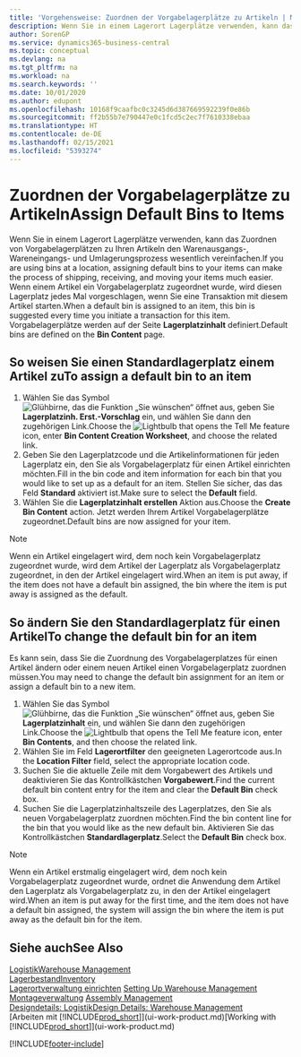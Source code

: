 ```yaml
---
title: 'Vorgehensweise: Zuordnen der Vorgabelagerplätze zu Artikeln | Microsoft Docs'
description: Wenn Sie in einem Lagerort Lagerplätze verwenden, kann das Zuordnen von Vorgabelagerplätzen zu Ihren Artikeln den Warenausgangs-, Wareneingangs- und Umlagerungsprozess wesentlich vereinfachen. Wenn einem Artikel ein Vorgabelagerplatz zugeordnet wurde, wird diesen Lagerplatz jedes Mal vorgeschlagen, wenn Sie eine Transaktion mit diesem Artikel starten.
author: SorenGP
ms.service: dynamics365-business-central
ms.topic: conceptual
ms.devlang: na
ms.tgt_pltfrm: na
ms.workload: na
ms.search.keywords: ''
ms.date: 10/01/2020
ms.author: edupont
ms.openlocfilehash: 10168f9caafbc0c3245d6d387669592239f0e86b
ms.sourcegitcommit: ff2b55b7e790447e0c1fcd5c2ec7f7610338ebaa
ms.translationtype: HT
ms.contentlocale: de-DE
ms.lasthandoff: 02/15/2021
ms.locfileid: "5393274"
---
```

# <a name="assign-default-bins-to-items"></a><span data-ttu-id="2c9dd-104">Zuordnen der Vorgabelagerplätze zu Artikeln</span><span class="sxs-lookup"><span data-stu-id="2c9dd-104">Assign Default Bins to Items</span></span>
<span data-ttu-id="2c9dd-105">Wenn Sie in einem Lagerort Lagerplätze verwenden, kann das Zuordnen von Vorgabelagerplätzen zu Ihren Artikeln den Warenausgangs-, Wareneingangs- und Umlagerungsprozess wesentlich vereinfachen.</span><span class="sxs-lookup"><span data-stu-id="2c9dd-105">If you are using bins at a location, assigning default bins to your items can make the process of shipping, receiving, and moving your items much easier.</span></span> <span data-ttu-id="2c9dd-106">Wenn einem Artikel ein Vorgabelagerplatz zugeordnet wurde, wird diesen Lagerplatz jedes Mal vorgeschlagen, wenn Sie eine Transaktion mit diesem Artikel starten.</span><span class="sxs-lookup"><span data-stu-id="2c9dd-106">When a default bin is assigned to an item, this bin is suggested every time you initiate a transaction for this item.</span></span> <span data-ttu-id="2c9dd-107">Vorgabelagerplätze werden auf der Seite **Lagerplatzinhalt** definiert.</span><span class="sxs-lookup"><span data-stu-id="2c9dd-107">Default bins are defined on the **Bin Content** page.</span></span>  

## <a name="to-assign-a-default-bin-to-an-item"></a><span data-ttu-id="2c9dd-108">So weisen Sie einen Standardlagerplatz einem Artikel zu</span><span class="sxs-lookup"><span data-stu-id="2c9dd-108">To assign a default bin to an item</span></span>
1.  <span data-ttu-id="2c9dd-109">Wählen Sie das Symbol ![Glühbirne, das die Funktion „Sie wünschen“ öffnet](media/ui-search/search_small.png "Was möchten Sie tun?") aus, geben Sie **Lagerplatzinh. Erst.-Vorschlag** ein, und wählen Sie dann den zugehörigen Link.</span><span class="sxs-lookup"><span data-stu-id="2c9dd-109">Choose the ![Lightbulb that opens the Tell Me feature](media/ui-search/search_small.png "Tell me what you want to do") icon, enter **Bin Content Creation Worksheet**, and choose the related link.</span></span>  
2.  <span data-ttu-id="2c9dd-110">Geben Sie den Lagerplatzcode und die Artikelinformationen für jeden Lagerplatz ein, den Sie als Vorgabelagerplatz für einen Artikel einrichten möchten.</span><span class="sxs-lookup"><span data-stu-id="2c9dd-110">Fill in the bin code and item information for each bin that you would like to set up as a default for an item.</span></span> <span data-ttu-id="2c9dd-111">Stellen Sie sicher, das das Feld **Standard** aktiviert ist.</span><span class="sxs-lookup"><span data-stu-id="2c9dd-111">Make sure to select the **Default** field.</span></span>  
3.  <span data-ttu-id="2c9dd-112">Wählen Sie die **Lagerplatzinhalt erstellen** Aktion aus.</span><span class="sxs-lookup"><span data-stu-id="2c9dd-112">Choose the **Create Bin Content** action.</span></span> <span data-ttu-id="2c9dd-113">Jetzt werden Ihrem Artikel Vorgabelagerplätze zugeordnet.</span><span class="sxs-lookup"><span data-stu-id="2c9dd-113">Default bins are now assigned for your item.</span></span>  

> [!NOTE]  
>  <span data-ttu-id="2c9dd-114">Wenn ein Artikel eingelagert wird, dem noch kein Vorgabelagerplatz zugeordnet wurde, wird dem Artikel der Lagerplatz als Vorgabelagerplatz zugeordnet, in den der Artikel eingelagert wird.</span><span class="sxs-lookup"><span data-stu-id="2c9dd-114">When an item is put away, if the item does not have a default bin assigned, the bin where the item is put away is assigned as the default.</span></span>  

## <a name="to-change-the-default-bin-for-an-item"></a><span data-ttu-id="2c9dd-115">So ändern Sie den Standardlagerplatz für einen Artikel</span><span class="sxs-lookup"><span data-stu-id="2c9dd-115">To change the default bin for an item</span></span>  
<span data-ttu-id="2c9dd-116">Es kann sein, dass Sie die Zuordnung des Vorgabelagerplatzes für einen Artikel ändern oder einem neuen Artikel einen Vorgabelagerplatz zuordnen müssen.</span><span class="sxs-lookup"><span data-stu-id="2c9dd-116">You may need to change the default bin assignment for an item or assign a default bin to a new item.</span></span>    
1.  <span data-ttu-id="2c9dd-117">Wählen Sie das Symbol ![Glühbirne, das die Funktion „Sie wünschen“ öffnet](media/ui-search/search_small.png "Was möchten Sie tun?") aus, geben Sie **Lagerplatzinhalt** ein, und wählen Sie dann den zugehörigen Link.</span><span class="sxs-lookup"><span data-stu-id="2c9dd-117">Choose the ![Lightbulb that opens the Tell Me feature](media/ui-search/search_small.png "Tell me what you want to do") icon, enter **Bin Contents**, and then choose the related link.</span></span>  
2.  <span data-ttu-id="2c9dd-118">Wählen Sie im Feld **Lagerortfilter** den geeigneten Lagerortcode aus.</span><span class="sxs-lookup"><span data-stu-id="2c9dd-118">In the **Location Filter** field, select the appropriate location code.</span></span>  
3.  <span data-ttu-id="2c9dd-119">Suchen Sie die aktuelle Zeile mit dem Vorgabewert des Artikels und deaktivieren Sie das Kontrollkästchen **Vorgabewert**.</span><span class="sxs-lookup"><span data-stu-id="2c9dd-119">Find the current default bin content entry for the item and clear the **Default Bin** check box.</span></span>  
4.  <span data-ttu-id="2c9dd-120">Suchen Sie die Lagerplatzinhaltszeile des Lagerplatzes, den Sie als neuen Vorgabelagerplatz zuordnen möchten.</span><span class="sxs-lookup"><span data-stu-id="2c9dd-120">Find the bin content line for the bin that you would like as the new default bin.</span></span> <span data-ttu-id="2c9dd-121">Aktivieren Sie das Kontrollkästchen **Standardlagerplatz**.</span><span class="sxs-lookup"><span data-stu-id="2c9dd-121">Select the **Default Bin** check box.</span></span>  

> [!NOTE]  
>  <span data-ttu-id="2c9dd-122">Wenn ein Artikel erstmalig eingelagert wird, dem noch kein Vorgabelagerplatz zugeordnet wurde, ordnet die Anwendung dem Artikel den Lagerplatz als Vorgabelagerplatz zu, in den der Artikel eingelagert wird.</span><span class="sxs-lookup"><span data-stu-id="2c9dd-122">When an item is put away for the first time, and the item does not have a default bin assigned, the system will assign the bin where the item is put away as the default bin for the item.</span></span>  

## <a name="see-also"></a><span data-ttu-id="2c9dd-123">Siehe auch</span><span class="sxs-lookup"><span data-stu-id="2c9dd-123">See Also</span></span>  
[<span data-ttu-id="2c9dd-124">Logistik</span><span class="sxs-lookup"><span data-stu-id="2c9dd-124">Warehouse Management</span></span>](warehouse-manage-warehouse.md)  
[<span data-ttu-id="2c9dd-125">Lagerbestand</span><span class="sxs-lookup"><span data-stu-id="2c9dd-125">Inventory</span></span>](inventory-manage-inventory.md)  
<span data-ttu-id="2c9dd-126">[Lagerortverwaltung einrichten](warehouse-setup-warehouse.md)   </span><span class="sxs-lookup"><span data-stu-id="2c9dd-126">[Setting Up Warehouse Management](warehouse-setup-warehouse.md)   </span></span>  
<span data-ttu-id="2c9dd-127">[Montageverwaltung](assembly-assemble-items.md)  </span><span class="sxs-lookup"><span data-stu-id="2c9dd-127">[Assembly Management](assembly-assemble-items.md)  </span></span>  
[<span data-ttu-id="2c9dd-128">Designdetails: Logistik</span><span class="sxs-lookup"><span data-stu-id="2c9dd-128">Design Details: Warehouse Management</span></span>](design-details-warehouse-management.md)  
<span data-ttu-id="2c9dd-129">[Arbeiten mit [!INCLUDE[prod_short](includes/prod_short.md)]](ui-work-product.md)</span><span class="sxs-lookup"><span data-stu-id="2c9dd-129">[Working with [!INCLUDE[prod_short](includes/prod_short.md)]](ui-work-product.md)</span></span>


[!INCLUDE[footer-include](includes/footer-banner.md)]